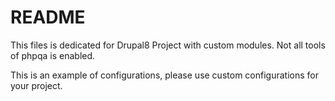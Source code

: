 # README

This files is dedicated for Drupal8 Project with custom modules.
Not all tools of phpqa is enabled.

This is an example of configurations, please use custom configurations for your project.
